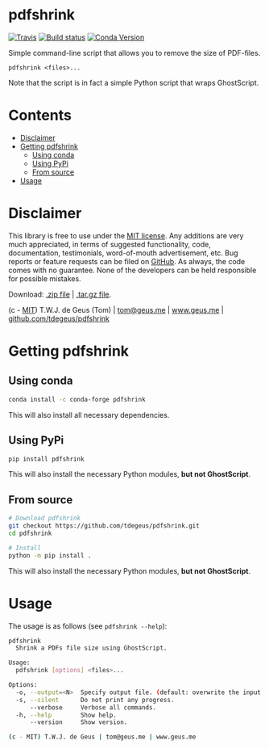 # pdfshrink

[![Travis](https://travis-ci.org/tdegeus/pdfshrink.svg?branch=master)](https://travis-ci.org/tdegeus/pdfshrink)
[![Build status](https://ci.appveyor.com/api/projects/status/nrs0mxqn5bnsyi03?svg=true)](https://ci.appveyor.com/project/tdegeus/pdfshrink)
[![Conda Version](https://img.shields.io/conda/vn/conda-forge/pdfshrink.svg)](https://anaconda.org/conda-forge/pdfshrink)


Simple command-line script that allows you to remove the size of PDF-files.

```none
pdfshrink <files>...
```

Note that the script is in fact a simple Python script that wraps GhostScript. 

# Contents

<!-- MarkdownTOC -->

- [Disclaimer](#disclaimer)
- [Getting pdfshrink](#getting-pdfshrink)
  - [Using conda](#using-conda)
  - [Using PyPi](#using-pypi)
  - [From source](#from-source)
- [Usage](#usage)

<!-- /MarkdownTOC -->

# Disclaimer

This library is free to use under the [MIT license](https://github.com/tdegeus/pdfshrink/blob/master/LICENSE). Any additions are very much appreciated, in terms of suggested functionality, code, documentation, testimonials, word-of-mouth advertisement, etc. Bug reports or feature requests can be filed on [GitHub](https://github.com/tdegeus/pdfshrink). As always, the code comes with no guarantee. None of the developers can be held responsible for possible mistakes.

Download: [.zip file](https://github.com/tdegeus/pdfshrink/zipball/master) | [.tar.gz file](https://github.com/tdegeus/pdfshrink/tarball/master).

(c - [MIT](https://github.com/tdegeus/pdfshrink/blob/master/LICENSE)) T.W.J. de Geus (Tom) | tom@geus.me | www.geus.me | [github.com/tdegeus/pdfshrink](https://github.com/tdegeus/pdfshrink)

# Getting pdfshrink

## Using conda

```bash
conda install -c conda-forge pdfshrink
```

This will also install all necessary dependencies.

## Using PyPi

```bash
pip install pdfshrink
```

This will also install the necessary Python modules, **but not GhostScript**.

## From source

```bash
# Download pdfshrink
git checkout https://github.com/tdegeus/pdfshrink.git
cd pdfshrink

# Install
python -m pip install .
```

This will also install the necessary Python modules, **but not GhostScript**.

# Usage

The usage is as follows (see `pdfshrink --help`):

```bash
pdfshrink
  Shrink a PDFs file size using GhostScript.

Usage:
  pdfshrink [options] <files>...

Options:
  -o, --output=<N>  Specify output file. (default: overwrite the input file(s))
  -s, --silent      Do not print any progress.
      --verbose     Verbose all commands.
  -h, --help        Show help.
      --version     Show version.

(c - MIT) T.W.J. de Geus | tom@geus.me | www.geus.me
```
